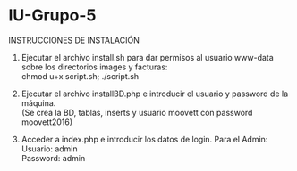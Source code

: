 # IU-Grupo-5

INSTRUCCIONES DE INSTALACIÓN

1. Ejecutar el archivo install.sh para dar permisos al usuario www-data sobre los directorios images y facturas:<br>
  chmod u+x script.sh; ./script.sh

2. Ejecutar el archivo installBD.php e introducir el usuario y password de la máquina.<br>
  (Se crea la BD, tablas, inserts y usuario moovett con password moovett2016)<br>
  
3. Acceder a index.php e introducir los datos de login. Para el Admin:<br>
  Usuario: admin <br>
  Password: admin
